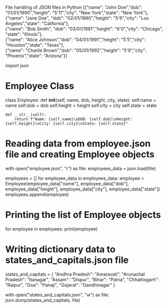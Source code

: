  File handling of JSON files in Python
[{"name": "John Doe","dob": "01/01/1990","height": "5'11","city": "New York","state": "New York"},    
 {"name": "Jane Doe", "dob": "02/01/1990","height": "5'6","city": "Los Angeles","state": "California"},    
 {"name": "Bob Smith", "dob": "03/01/1991","height": "6'0","city": "Chicago", "state": "Illinois"},    
 {"name": "Alice Johnson","dob": "04/01/1991","height": "5'5","city": "Houston","state": "Texas"},    
 {"name": "Charlie Brown","dob": "05/01/1992","height": "5'9","city": "Phoenix","state": "Arizona"}]


import json
# Employee Class
class Employee:
    def __init__(self, name, dob, height, city, state):
        self.name = name
        self.dob = dob
        self.height = height
        self.city = city
        self.state = state

    def __str__(self):
        return f"Name: {self.name}\nDOB: {self.dob}\nHeight: {self.height}\nCity: {self.city}\nState: {self.state}"

# Reading data from employee.json file and creating Employee objects
with open("employee.json", "r") as file:
    employees_data = json.load(file)

employees = []
for employee_data in employees_data:
    employee = Employee(employee_data["name"], employee_data["dob"], employee_data["height"], employee_data["city"], employee_data["state"])
    employees.append(employee)

# Printing the list of Employee objects
for employee in employees:
    print(employee)

# Writing dictionary data to states_and_capitals.json file
states_and_capitals = {
    "Andhra Pradesh": "Amaravati",
    "Arunachal Pradesh": "Itanagar",
    "Assam": "Dispur",
    "Bihar": "Patna",
    "Chhattisgarh": "Raipur",
    "Goa": "Panaji",
    "Gujarat": "Gandhinagar"
}

with open("states_and_capitals.json", "w") as file:
    json.dump(states_and_capitals, file)
